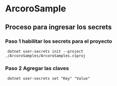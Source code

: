 # ArcoroSample

## Proceso para ingresar los secrets
### Paso 1 habilitar los secrets para el proyecto

~~~
 dotnet user-secrets init --project ./ArcoroSamples/ArcoroSamples.csproj 
~~~

### Paso 2 Agregar las claves

~~~
 dotnet user-secrets set "Key" "Value"
~~~

